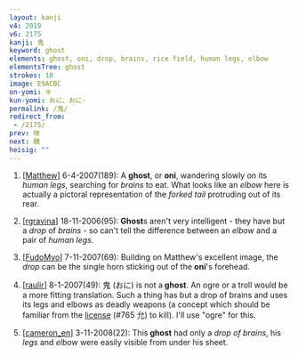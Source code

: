```yaml
---
layout: kanji
v4: 2019
v6: 2175
kanji: 鬼
keyword: ghost
elements: ghost, oni, drop, brains, rice field, human legs, elbow
elementsTree: ghost
strokes: 10
image: E9ACBC
on-yomi: キ
kun-yomi: おに、おに-
permalink: /鬼/
redirect_from:
 - /2175/
prev: 咲
next: 醜
heisig: ""
---
```


1) [<a href="http://kanji.koohii.com/profile/Matthew">Matthew</a>] 6-4-2007(189): A <strong>ghost</strong>, or <strong>oni</strong>, wandering slowly on its <em>human legs</em>, searching for <em>brains</em> to eat. What looks like an <em>elbow</em> here is actually a pictoral representation of the <em>forked tail</em> protruding out of its rear.

2) [<a href="http://kanji.koohii.com/profile/rgravina">rgravina</a>] 18-11-2006(95): <strong>Ghost</strong>s aren&#039;t very intelligent - they have but a <em>drop</em> of <em>brains</em> - so can&#039;t tell the difference between an <em>elbow</em> and a pair of <em>human legs</em>.

3) [<a href="http://kanji.koohii.com/profile/FudoMyo">FudoMyo</a>] 7-11-2007(69): Building on Matthew&#039;s excellent image, the <em>drop</em> can be the single horn sticking out of the <strong>oni</strong>&#039;s forehead.

4) [<a href="http://kanji.koohii.com/profile/raulir">raulir</a>] 8-1-2007(49): 鬼 (おに) is not a<strong> ghost</strong>. An ogre or a troll would be a more fitting translation. Such a thing has but a drop of brains and uses its legs and elbows as deadly weapons (a concept which should be familiar from the <a href="../v4/765.html">license</a> (#765 允) to kill). I&#039;ll use &quot;ogre&quot; for this.

5) [<a href="http://kanji.koohii.com/profile/cameron_en">cameron_en</a>] 3-11-2008(22): This<strong> ghost</strong> had only a <em>drop of brains</em>, his <em>legs</em> and <em>elbow</em> were easily visible from under his sheet.

